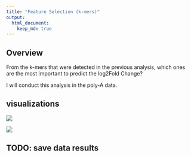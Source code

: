 ```yaml
---
title: "Feature Selection (k-mers)"
output: 
  html_document:
    keep_md: true
---
```


## Overview

From the k-mers that were detected in the previous analysis, which ones are the most important to predict the log2Fold Change?

I will conduct this analysis in the poly-A data.








## visualizations

![](./figures/01_lasso_path-1.png)<!-- -->

![](./figures/01_coefs_at_six-1.png)<!-- -->

## TODO: save data results



